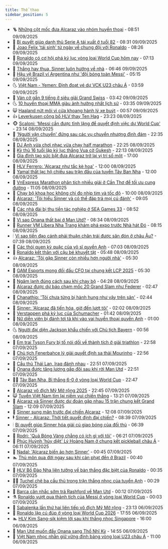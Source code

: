 ```yaml
---
title: Thể thao
sidebar_position: 5
---
```


<!-- vnexpress-the-thao:START -->
- 🪜 [Những cột mốc đưa Alcaraz vào nhóm huyền thoại](https://vnexpress.net/nhung-cot-moc-dua-alcaraz-vao-nhom-huyen-thoai-4937031.html) - 08:51 09/09/2025
- 🦩 [Bí quyết giúp danh thủ Serie A tái xuất ở tuổi 82](https://vnexpress.net/bi-quyet-giup-danh-thu-serie-a-tai-xuat-o-tuoi-82-4937033.html) - 08:31 09/09/2025
- 🧰 [Joao Felix &#39;tái sinh&#39; từ ngày về chung đội với Ronaldo](https://vnexpress.net/joao-felix-tai-sinh-tu-ngay-ve-chung-doi-voi-ronaldo-4937046.html) - 08:26 09/09/2025
- 🤗 [Ronaldo có cơ hội phá kỷ lục vòng loại World Cup hôm nay](https://vnexpress.net/ronaldo-co-co-hoi-pha-ky-luc-vong-loai-world-cup-hom-nay-4936890.html) - 07:13 09/09/2025
- 🥳 [Thắng hay thua, Sinner luôn hướng về nhà](https://vnexpress.net/thang-hay-thua-sinner-luon-huong-ve-nha-4936950.html) - 06:46 09/09/2025
- 🦣 [Hậu vệ Brazil ví Argentina như &#39;đội bóng toàn Messi&#39;](https://vnexpress.net/hau-ve-brazil-vi-argentina-nhu-doi-bong-toan-messi-4936934.html) - 05:15 09/09/2025
- 🌜 [Việt Nam - Yemen: Định đoạt vé dự VCK U23 châu Á](https://vnexpress.net/viet-nam-yemen-dinh-doat-ve-du-vck-u23-chau-a-4936875.html) - 03:59 09/09/2025
- 🫶 [Ván cờ gần 9 tiếng ở siêu giải Grand Swiss](https://vnexpress.net/van-co-gan-9-tieng-o-sieu-giai-grand-swiss-4936773.html) - 03:42 09/09/2025
- 🌜 [10 huyền thoại MMA giàu ảnh hưởng nhất lịch sử](https://vnexpress.net/10-huyen-thoai-mma-giau-anh-huong-nhat-lich-su-4936702.html) - 03:35 09/09/2025
- 😺 [Haaland nứt môi vì cửa khoang hành lý xe buýt](https://vnexpress.net/haaland-nut-moi-vi-cua-khoang-hanh-ly-xe-buyt-4936721.html) - 00:57 09/09/2025
- 👍 [Leverkusen công bố HLV thay Ten Hag](https://vnexpress.net/leverkusen-cong-bo-hlv-thay-ten-hag-4936717.html) - 23:23 08/09/2025
- 🐵 [Scaloni: &#39;Messi cần được tĩnh lặng để quyết định việc dự World Cup&#39;](https://vnexpress.net/scaloni-messi-can-duoc-tinh-lang-de-quyet-dinh-viec-du-world-cup-4936715.html) - 23:14 08/09/2025
- 💫 [&#39;Người vận chuyển&#39; đứng sau các vụ chuyển nhượng đình đám](https://vnexpress.net/nguoi-van-chuyen-dung-sau-cac-vu-chuyen-nhuong-dinh-dam-4936696.html) - 22:35 08/09/2025
- 🦆 [DJ Anh vừa chơi nhạc vừa chạy half marathon](https://vnexpress.net/dj-anh-vua-choi-nhac-vua-chay-half-marathon-4936639.html) - 22:25 08/09/2025
- 🙉 [Kỳ thủ 16 tuổi lập kỷ lục thắng Vua cờ Gukesh](https://vnexpress.net/ky-thu-16-tuoi-lap-ky-luc-thang-vua-co-gukesh-4936711.html) - 22:13 08/09/2025
- 📝 [Gia đình tạo sức bật đưa Alcaraz trở lại vị trí số một](https://vnexpress.net/gia-dinh-tao-suc-bat-dua-alcaraz-tro-lai-vi-tri-so-mot-4936557.html) - 17:00 08/09/2025
- 💯 [HLV Ferrero: &#39;Alcaraz như tắc kè hoa&#39;](https://vnexpress.net/hlv-ferrero-alcaraz-nhu-tac-ke-hoa-4936629.html) - 12:00 08/09/2025
- 🌈 [Yamal thất lạc hộ chiếu sau trận đấu của tuyển Tây Ban Nha](https://vnexpress.net/yamal-that-lac-ho-chieu-sau-tran-dau-cua-tuyen-tay-ban-nha-4936612.html) - 12:00 08/09/2025
- 🦩 [VnExpress Marathon phân tích nhiều giải ở Cần Thơ để tối ưu cung đường](https://vnexpress.net/vnexpress-marathon-phan-tich-nhieu-giai-o-can-tho-de-toi-uu-cung-duong-4936370.html) - 11:05 08/09/2025
- 🐲 [Chạy bộ khoa học không chỉ đo nhịp tim và tốc độ](https://vnexpress.net/chay-bo-khoa-hoc-khong-chi-do-nhip-tim-va-toc-do-4925532.html) - 10:00 08/09/2025
- 🌁 [Alcaraz: &#39;Tôi hiểu Sinner và có thể đáp trả mọi cú đánh&#39;](https://vnexpress.net/alcaraz-toi-hieu-sinner-va-co-the-dap-tra-moi-cu-danh-4936593.html) - 09:05 08/09/2025
- 💯 [Các nhà đài bị thu tiền tác nghiệp ở SEA Games 33](https://vnexpress.net/cac-nha-dai-bi-thu-tien-tac-nghiep-o-sea-games-33-4936574.html) - 08:52 08/09/2025
- 🌝 [Vì sao Onana thất bại ở Man Utd?](https://vnexpress.net/vi-sao-onana-that-bai-o-man-utd-4936448.html) - 08:34 08/09/2025
- 🤖 [Runner VM Libera Nha Trang khám phá expo trước Nhà hát Đó](https://vnexpress.net/runner-vm-libera-nha-trang-kham-pha-expo-truoc-nha-hat-do-4936526.html) - 08:15 08/09/2025
- 🕯 [Vì sao tiền đạo cánh phải thuận chân trái được săn đón ở châu Âu?](https://vnexpress.net/vi-sao-tien-dao-canh-phai-thuan-chan-trai-duoc-san-don-o-chau-au-4934774.html) - 07:39 08/09/2025
- 🧰 [Các thói quen kỳ quặc của võ sĩ quyền Anh](https://vnexpress.net/cac-thoi-quen-ky-quac-cua-vo-si-quyen-anh-4931415.html) - 07:03 08/09/2025
- 🥳 [Ronaldo kết thân với cậu bé khuyết tật](https://vnexpress.net/ronaldo-ket-than-voi-cau-be-khuyet-tat-4936353.html) - 05:48 08/09/2025
- 👍 [Alcaraz: &#39;Tôi gặp Sinner còn nhiều hơn người nhà&#39;](https://vnexpress.net/alcaraz-toi-gap-sinner-con-nhieu-hon-nguoi-nha-4936476.html) - 05:30 08/09/2025
- 💪 [GAM Esports mong đối đầu CFO tại chung kết LCP 2025](https://vnexpress.net/gam-esports-mong-doi-dau-cfo-tai-chung-ket-lcp-2025-4933151.html) - 05:30 08/09/2025
- 👹 [Ngâm lạnh đúng cách sau khi chạy bộ](https://vnexpress.net/ngam-lanh-dung-cach-sau-khi-chay-bo-4936450.html) - 04:28 08/09/2025
- 🧰 [Alcaraz được dự báo chạm mốc 20 Grand Slam như Federer](https://vnexpress.net/alcaraz-duoc-du-bao-cham-moc-20-grand-slam-nhu-federer-4936362.html) - 02:47 08/09/2025
- 🚀 [Chanathip: &#39;Tôi chưa từng bị hành hung như vậy trên sân&#39;](https://vnexpress.net/chanathip-toi-chua-tung-bi-hanh-hung-nhu-vay-tren-san-4936326.html) - 02:44 08/09/2025
- 🎃 [Sinner: &#39;Alcaraz đã tiến hóa, giờ đến lượt tôi&#39;](https://vnexpress.net/sinner-alcaraz-da-tien-hoa-gio-den-luot-toi-4936327.html) - 02:02 08/09/2025
- 🧰 [Verstappen phá kỷ lục của Schumacher](https://vnexpress.net/verstappen-pha-ky-luc-cua-schumacher-4936297.html) - 01:42 08/09/2025
- 👀 [Nữ diễn viên bị đánh tơi tả khi vào vai huyền thoại quyền Anh](https://vnexpress.net/nu-dien-vien-bi-danh-toi-ta-khi-vao-vai-huyen-thoai-quyen-anh-4936258.html) - 01:00 08/09/2025
- 🌜 [Người đại diện Jackson khẩu chiến với Chủ tịch Bayern](https://vnexpress.net/nguoi-dai-dien-jackson-khau-chien-voi-chu-tich-bayern-4936264.html) - 00:56 08/09/2025
- 🫶 [Em trai Tyson Fury bị tố nói dối về thành tích ở giải triathlon](https://vnexpress.net/em-trai-tyson-fury-bi-to-noi-doi-ve-thanh-tich-o-giai-triathlon-4936256.html) - 22:58 07/09/2025
- 🦄 [Chủ tịch Fenerbahce lý giải quyết định sa thải Mourinho](https://vnexpress.net/chu-tich-fenerbahce-ly-giai-quyet-dinh-sa-thai-mourinho-4936253.html) - 22:56 07/09/2025
- 🥳 [Cầu thủ Thái Lan, Iraq đánh nhau](https://vnexpress.net/cau-thu-thai-lan-iraq-danh-nhau-4936247.html) - 22:51 07/09/2025
- 🐲 [Onana được tăng lương gấp đôi sau khi rời Man Utd](https://vnexpress.net/onana-duoc-tang-luong-gap-doi-sau-khi-roi-man-utd-4936250.html) - 22:51 07/09/2025
- 🧑‍🏫 [Tây Ban Nha, Bỉ thắng 6-0 ở vòng loại World Cup](https://vnexpress.net/tay-ban-nha-bi-thang-6-0-o-vong-loai-world-cup-4936252.html) - 22:47 07/09/2025
- 🤔 [Alcaraz vô địch Mỹ Mở rộng 2025](https://vnexpress.net/alcaraz-vo-dich-my-mo-rong-2025-4936255.html) - 22:45 07/09/2025
- 😺 [Tuyển Việt Nam tìm lại niềm vui chiến thắng](https://vnexpress.net/tuyen-viet-nam-tim-lai-niem-vui-chien-thang-4936221.html) - 13:21 07/09/2025
- 💪 [Alcaraz và Sinner được dự đoán gặp nhau 15 trận chung kết Grand Slam](https://vnexpress.net/alcaraz-va-sinner-duoc-du-doan-gap-nhau-15-tran-chung-ket-grand-slam-4936212.html) - 12:09 07/09/2025
- 💼 [Sinner sung mãn trước đại chiến Alcaraz](https://vnexpress.net/sinner-sung-man-truoc-dai-chien-alcaraz-4936209.html) - 12:08 07/09/2025
- 🕴 [Sinner - Alcaraz: Thời tiết quyết định đại chiến?](https://vnexpress.net/sinner-alcaraz-thoi-tiet-quyet-dinh-dai-chien-4936164.html) - 08:39 07/09/2025
- 🕯 [Bí quyết giúp Sinner hóa giải cú giao bóng của đối thủ](https://vnexpress.net/bi-quyet-giup-sinner-hoa-giai-cu-giao-bong-cua-doi-thu-4936157.html) - 06:39 07/09/2025
- 📝 [Rodri: &#39;Quả Bóng Vàng chẳng có ích gì với tôi&#39;](https://vnexpress.net/rodri-qua-bong-vang-chang-co-ich-gi-voi-toi-4936131.html) - 06:21 07/09/2025
- 🧐 [Phúc Huỳnh &#39;hủy diệt&#39; Lý Hoàng Nam ở chung kết pickleball châu Á](https://vnexpress.net/phuc-huynh-huy-diet-ly-hoang-nam-o-chung-ket-pickleball-chau-a-4936154.html) - 06:11 07/09/2025
- 🙉 [Nadal: &#39;Alcaraz biến ảo hơn Sinner&#39;](https://vnexpress.net/nadal-alcaraz-bien-ao-hon-sinner-4936069.html) - 00:45 07/09/2025
- 🏊 [Thủ môn qua đời ngay sau khi cản phạt đền ở Brazil](https://vnexpress.net/thu-mon-qua-doi-ngay-sau-khi-can-phat-den-o-brazil-4936055.html) - 00:40 07/09/2025
- 🌊 [HLV Bồ Đào Nha liên tưởng về bàn thắng đặc biệt của Ronaldo](https://vnexpress.net/hlv-bo-dao-nha-lien-tuong-ve-ban-thang-dac-biet-cua-ronaldo-4936057.html) - 00:35 07/09/2025
- 👨‍🏫 [Tuchel chê ba cầu thủ trong trận thắng nhọc của tuyển Anh](https://vnexpress.net/tuchel-che-ba-cau-thu-trong-tran-thang-nhoc-cua-tuyen-anh-4936056.html) - 00:29 07/09/2025
- 🥷 [Barca cân nhắc sớm trả Rashford về Man Utd](https://vnexpress.net/barca-can-nhac-som-tra-rashford-ve-man-utd-4936054.html) - 00:12 07/09/2025
- ⚗️ [Ronaldo vượt qua thành tích của Messi ở vòng loại World Cup](https://vnexpress.net/ronaldo-vuot-qua-thanh-tich-cua-messi-o-vong-loai-world-cup-4936053.html) - 00:03 07/09/2025
- 🌮 [Sabalenka lần thứ hai liên tiếp vô địch Mỹ Mở rộng](https://vnexpress.net/sabalenka-lan-thu-hai-lien-tiep-vo-dich-my-mo-rong-4936058.html) - 23:13 06/09/2025
- 🤩 [Ronaldo lập cú đúp ở vòng loại World Cup 2026](https://vnexpress.net/ronaldo-lap-cu-dup-o-vong-loai-world-cup-2026-4936052.html) - 17:55 06/09/2025
- 🏊 [HLV Kim Sang-sik kiệm lời sau khi thắng nhọc Singapore](https://vnexpress.net/hlv-kim-sang-sik-kiem-loi-sau-khi-thang-nhoc-singapore-4936046.html) - 16:00 06/09/2025
- 🐎 [Man Utd muốn đẩy Onana sang Thổ Nhĩ Kỳ](https://vnexpress.net/man-utd-muon-day-onana-sang-tho-nhi-ky-4936036.html) - 14:55 06/09/2025
- 💫 [Việt Nam nhọc nhằn giữ vững đỉnh bảng vòng loại U23 châu Á](https://vnexpress.net/viet-nam-singapore-hlv-kim-xoay-tua-doi-hinh-chinh-4935993-tong-thuat.html) - 11:00 06/09/2025<!-- vnexpress-the-thao:END -->
